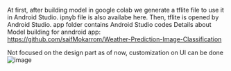 At first, after building model in google colab we generate a tflite file to use it in Android Studio. ipnyb file is also availabe here.
Then, tflite is opened by Android Studio. app folder contains Android Studio codes
Details about Model building for anndroid app: https://github.com/saifMokarrom/Weather-Prediction-Image-Classification

Not focused on the design part as of now, customization on UI can be done
![image](https://user-images.githubusercontent.com/46572647/235342042-93af27ce-aa81-40ad-9ab5-5685ff89afe9.png)
